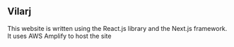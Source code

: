 ## Vilarj

This website is written using the React.js library and the Next.js framework. It uses AWS Amplify to host the site

